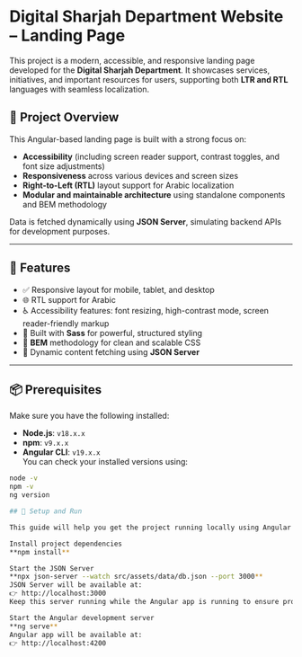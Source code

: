 # Digital Sharjah Department Website – Landing Page

This project is a modern, accessible, and responsive landing page developed for the **Digital Sharjah Department**. It showcases services, initiatives, and important resources for users, supporting both **LTR and RTL** languages with seamless localization.

## 🔧 Project Overview

This Angular-based landing page is built with a strong focus on:
- **Accessibility** (including screen reader support, contrast toggles, and font size adjustments)
- **Responsiveness** across various devices and screen sizes
- **Right-to-Left (RTL)** layout support for Arabic localization
- **Modular and maintainable architecture** using standalone components and BEM methodology

Data is fetched dynamically using **JSON Server**, simulating backend APIs for development purposes.

---

## 🚀 Features

- ✅ Responsive layout for mobile, tablet, and desktop
- 🌐 RTL support for Arabic
- ♿ Accessibility features: font resizing, high-contrast mode, screen reader-friendly markup
- 💅 Built with **Sass** for powerful, structured styling
- 📁 **BEM** methodology for clean and scalable CSS
- 🔁 Dynamic content fetching using **JSON Server**

---

## 📦 Prerequisites

Make sure you have the following installed:

- **Node.js**: `v18.x.x`  
- **npm**: `v9.x.x`  
- **Angular CLI**: `v19.x.x`  
You can check your installed versions using:

```bash
node -v
npm -v
ng version

## 🚀 Setup and Run

This guide will help you get the project running locally using Angular and JSON Server.

Install project dependencies
**npm install**

Start the JSON Server
**npx json-server --watch src/assets/data/db.json --port 3000**
JSON Server will be available at:
👉 http://localhost:3000
Keep this server running while the Angular app is running to ensure proper data fetching.

Start the Angular development server
**ng serve**
Angular app will be available at:
👉 http://localhost:4200